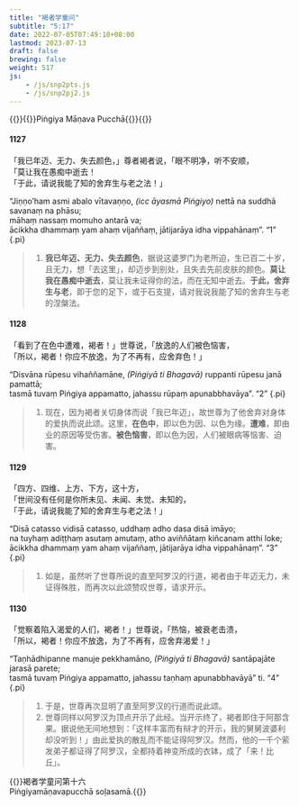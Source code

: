 ```yaml
---
title: "褐者学童问"
subtitle: "5:17"
date: 2022-07-05T07:49:18+08:00
lastmod: 2023-07-13
draft: false
brewing: false
weight: 517
js:
    - /js/snp2pts.js
    - /js/snp2pj2.js
---
```



{{<subtitle>}}{{<suttalink src="snp5.17">}}Piṅgiya Māṇava Pucchā{{</suttalink>}}{{</subtitle>}}

#### 1127

「我已年迈、无力、失去颜色，」尊者褐者说，「眼不明净，听不安顺，  
「莫让我在愚痴中逝去！  
「于此，请说我能了知的舍弃生与老之法！」

“Jiṇṇo’ham asmi abalo vītavaṇṇo, <i>(icc āyasmā Piṅgiyo)</i> nettā na suddhā savanaṃ na phāsu;  
māhaṃ nassaṃ momuho antarā va;  
ācikkha dhammaṃ yam ahaṃ vijaññaṃ, jātijarāya idha vippahānaṃ”. <q>1</q>
{.pi}

> 1. **我已年迈、无力、失去颜色**，据说这婆罗门为老所迫，生已百二十岁，且无力，想「去这里」，却迈步到别处，且失去先前皮肤的颜色。**莫让我在愚痴中逝去**，莫让我未证得你的法，而在无知中逝去。**于此，舍弃生与老**，即于您的足下，或于石支提，请对我说我能了知的舍弃生与老的涅槃法。

#### 1128

「看到了在色中遭难，褐者！」世尊说，「放逸的人们被色恼害，  
「所以，褐者！你应不放逸，为了不再有，应舍弃色！」

“Disvāna rūpesu vihaññamāne, <i>(Piṅgiyā ti Bhagavā)</i> ruppanti rūpesu janā pamattā;  
tasmā tuvaṃ Piṅgiya appamatto, jahassu rūpaṃ apunabbhavāya”. <q>2</q>
{.pi}

> 1. 现在，因为褐者关切身体而说「我已年迈」，故世尊为了他舍弃对身体的爱执而说此颂。这里，**在色中**，即以色为因、以色为缘。**遭难**，即由业的原因等受伤害。**被色恼害**，即以色为因，人们被眼病等恼害、迫害。

#### 1129

「四方、四维、上方、下方，这十方，  
「世间没有任何是你所未见、未闻、未觉、未知的，  
「于此，请说我能了知的舍弃生与老之法！」

“Disā catasso vidisā catasso, uddhaṃ adho dasa disā imāyo;  
na tuyhaṃ adiṭṭhaṃ asutaṃ amutaṃ, atho aviññātaṃ kiñcanam atthi loke;  
ācikkha dhammaṃ yam ahaṃ vijaññaṃ, jātijarāya idha vippahānaṃ”. <q>3</q>
{.pi}

> 1. 如是，虽然听了世尊所说的直至阿罗汉的行道，褐者由于年迈无力，未证得殊胜，而再次以此颂赞叹世尊，请求开示。

#### 1130

「觉察着陷入渴爱的人们，褐者！」世尊说，「热恼，被衰老击溃，  
「所以，褐者！你应不放逸，为了不再有，应舍弃渴爱！」

“Taṇhādhipanne manuje pekkhamāno, <i>(Piṅgiyā ti Bhagavā)</i> santāpajāte jarasā parete;  
tasmā tuvaṃ Piṅgiya appamatto, jahassu taṇhaṃ apunabbhavāyā” ti. <q>4</q>
{.pi}

> 1. 于是，世尊再次显明了直至阿罗汉的行道而说此颂。
> 1. 世尊同样以阿罗汉为顶点开示了此经。当开示终了，褐者即住于阿那含果。据说他无间地想到：「这样丰富而有辩才的开示，我的舅舅波婆利却没听到！」由此爱执的散乱而不能证得阿罗汉。然而，他的一千个萦发弟子都证得了阿罗汉，全都持着神变所成的衣钵，成了「来！比丘」。


{{<eof>}}褐者学童问第十六<br>Piṅgiyamāṇavapucchā soḷasamā.{{</eof>}}
